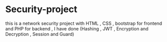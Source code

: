 # Security-project
this is a network security project with HTML , CSS , bootstrap for frontend and PHP for backend , I have done (Hashing , JWT , Encryption and Decryption , Session and Guard)

